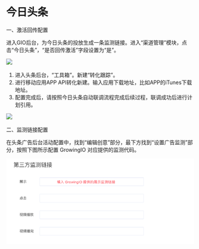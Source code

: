 # 今日头条

一、激活回传配置

进入GIO后台，为今日头条的投放生成一条监测链接。进入“渠道管理”模块，点击“今日头条”，“是否回传激活”字段设置为“是”。

![](https://docs.growingio.com/.gitbook/assets/9.png)

1. 进入头条后台，“工具箱”。新建“转化跟踪”。
2. 进行移动应用APP API转化新建。输入应用下载地址，比如APP的iTunes下载地址。
3. 配置完成后，请按照今日头条自动联调流程完成后续过程，联调成功后进行计划引用。

![](https://docs.growingio.com/.gitbook/assets/10%20%281%29.png)

二、监测链接配置

在头条广告后台活动配置中，找到“编辑创意”部分，最下方找到“设置广告监测”部分，按照下图所示配置 GrowingIO 对应提供的监测代码。

![](../../.gitbook/assets/image%20%28267%29.png)

